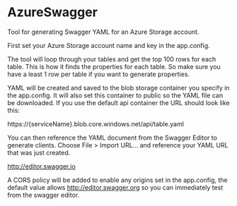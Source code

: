 # AzureSwagger
Tool for generating Swagger YAML for an Azure Storage account.

First set your Azure Storage account name and key in the app.config.

The tool will loop through your tables and get the top 100 rows for each table. This is how it finds the properties for each table. So make sure you have a least 1 row per table if you want to generate properties.

YAML will be created and saved to the blob storage container you specify in the app.config. It will also set this container to public so the YAML file can be downloaded. If you use the default api container the URL should look like this:

https://{serviceName}.blob.core.windows.net/api/table.yaml

You can then reference the YAML document from the Swagger Editor to generate clients. Choose File > Import URL... and reference your YAML URL that was just created.

http://editor.swagger.io

A CORS policy will be added to enable any origins set in the app.config, the default value allows http://editor.swagger.org so you can immediately test from the swagger editor.
